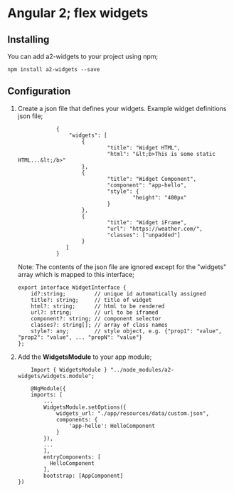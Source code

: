 # Angular 2; flex widgets

## Installing
You can add a2-widgets to your project using npm;
```
npm install a2-widgets --save
```

## Configuration

1. Create a json file that defines your widgets. Example widget definitions json file;
    ```
                {
                    "widgets": [
                        {
                                "title": "Widget HTML",
                                "html": "&lt;b>This is some static HTML...&lt;/b>"
                        }, 
                        {
                                "title": "Widget Component",
                                "component": "app-hello",
                                "style": {
                                        "height": "400px"
                                }
                        }, 
                        {
                                "title": "Widget iFrame",
                                "url": "https://weather.com/",
                                "classes": ["unpadded"]
                        }
                   ]
                }
    ```

    Note: The contents of the json file are ignored except for the "widgets" array which is mapped to this interface;
    ```
	export interface WidgetInterface {
	    id?:string;         // unique id automatically assigned
	    title?: string;     // title of widget
	    html?: string;      // html to be rendered
	    url?: string;       // url to be iframed
	    component?: string; // component selector
	    classes?: string[]; // array of class names
	    style?: any;        // style object, e.g. {"prop1": "value", "prop2": "value", ... "propN": "value"}
	};
    ```


2. Add the **WidgetsModule** to your app module;

    ```
        Import { WidgetsModule } "../node_modules/a2-widgets/widgets.module";

        @NgModule({
        imports: [
            ...
            WidgetsModule.setOptions({ 
                widgets_url: "./app/resources/data/custom.json",
                components: {
                    'app-hello': HelloComponent
                }
            }),
            ...
            ],
            entryComponents: [
              HelloComponent
            ],
            bootstrap: [AppComponent]
	})
    ```

